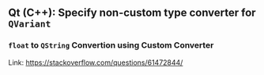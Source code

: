 ## Qt (C++): Specify non-custom type converter for `QVariant`

### `float` to `QString` Convertion using Custom Converter

Link: https://stackoverflow.com/questions/61472844/
